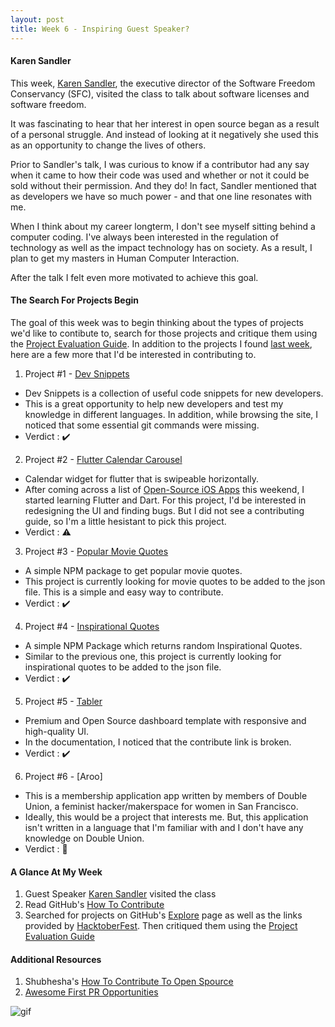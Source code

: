 ```yaml
---
layout: post
title: Week 6 - Inspiring Guest Speaker?
---
```



#### Karen Sandler
This week, [Karen Sandler], the executive director of the Software Freedom Conservancy (SFC), visited the class to talk about software licenses and software freedom.

It was fascinating to hear that her interest in open source began as a result of a personal struggle. And instead of looking at it negatively
she used this as an opportunity to change the lives of others. 

Prior to Sandler's talk, I was curious to know if a contributor had any say when it came to how their code was used and whether or not it could be sold without their permission. And they do! In fact, Sandler mentioned that as developers we have so much power - and that one line resonates with me.

When I think about my career longterm, I don't see myself sitting behind a computer coding. I've always been interested in the regulation of technology as well as the impact technology has on society. As a result, I plan to get my masters in Human Computer Interaction. 

After the talk I felt even more motivated to achieve this goal.



#### The Search For Projects Begin
<!-- I will provide suggestions for where and how to look. In this week's blog, write about which projects you looked at, why you rejected them, which are still possible, and which look good to you. Treat your blog like a diary this week. -->
The goal of this week was to begin thinking about the types of projects we'd like to contibute to, search for those projects and critique them using the [Project Evaluation Guide]. In addition to the projects I found [last week], here are a few more that I'd be interested in contributing to.

1. Project #1 - [Dev Snippets]
- Dev Snippets is a collection of useful code snippets for new developers.
- This is a great opportunity to help new developers and test my knowledge in different languages. In addition, while browsing the site, I noticed that some essential git commands were missing.
- Verdict : ✔️

2. Project #2 - [Flutter Calendar Carousel]
- Calendar widget for flutter that is swipeable horizontally.
- After coming across a list of [Open-Source iOS Apps] this weekend, I started learning Flutter and Dart. For this project, I'd be interested in redesigning the UI and finding bugs. But I did not see a contributing guide, so I'm a little hesistant to pick this project.
- Verdict : ⚠️


3. Project #3 - [Popular Movie Quotes]
- A simple NPM package to get popular movie quotes.
- This project is currently looking for movie quotes to be added to the json file. This is a simple and easy way to contribute.
- Verdict : ✔️

4. Project #4 - [Inspirational Quotes]
- A simple NPM Package which returns random Inspirational Quotes.
- Similar to the previous one, this project is currently looking for inspirational quotes to be added to the json file.
- Verdict : ✔️

5. Project #5 - [Tabler]
- Premium and Open Source dashboard template with responsive and high-quality UI.
- In the documentation, I noticed that the contribute link is broken.
- Verdict : ✔️

6. Project #6 - [Aroo]
- This is a membership application app written by members of Double Union, a feminist hacker/makerspace for women in San Francisco.
- Ideally, this would be a project that interests me. But, this application isn't written in a language that I'm familiar with and I don't have any knowledge on Double Union.
- Verdict : 🛑

#### A Glance At My Week
1. Guest Speaker [Karen Sandler] visited the class
2. Read GitHub's [How To Contribute]
3. Searched for projects on GitHub's [Explore] page as well as the links provided by [HacktoberFest]. Then critiqued them using the [Project Evaluation Guide]

#### Additional Resources
1. Shubhesha's [How To Contribute To Open Spource](https://github.com/shubheksha/how-to-contribute-to-open-source)
2. [Awesome First PR Opportunities](https://github.com/mungell/awesome-for-beginners#c)


![gif]


[Karen Sandler]:https://en.wikipedia.org/wiki/Karen_Sandler
[The Ehics of AI: Can Algorithms Descriminate?]:https://algorithmicbiasclass.wordpress.com/

[last week]:https://hunter-college-ossd-fall-2019.github.io/giocare-weekly/week05/
[Dev Snippets]:https://github.com/rickwest/devsnippets
[Flutter Calendar Carousel]:https://github.com/dooboolab/flutter_calendar_carousel
[Open-Source iOS Apps]:https://github.com/dkhamsing/open-source-ios-apps
[Popular Movie Quotes]:https://github.com/NikhilNamal17/popular-movie-quotes
[Inspirational Quotes]:https://github.com/vinitshahdeo/inspirational-quotes
[Tabler]:https://github.com/tabler/tabler

[How To Contribute]:https://opensource.guide/how-to-contribute/#how-to-submit-a-contribution
[Explore]:https://github.com/search?l=JavaScript&q=label%3Afirst-timers-only+is%3Aissue+is%3Aopen&type=Issues
[HacktoberFest]:https://hacktoberfest.digitalocean.com/details
[Project Evaluation Guide]:http://www.compsci.hunter.cuny.edu/~sweiss/course_materials/csci395.86/activities_f19/project_evaluation_activity.pdf

[gif]:https://i.pinimg.com/originals/97/5d/a0/975da0e8a0a67cb65fa3bbbae10c05de.gif